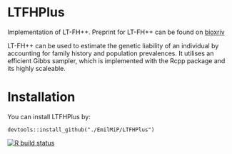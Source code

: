 # LTFHPlus

Implementation of LT-FH++. Preprint for LT-FH++ can be found on [bioxriv](https://www.biorxiv.org/content/10.1101/2021.04.20.440585v1)

LT-FH++ can be used to estimate the genetic liability of an individual by accounting for family history and population prevalences. It utilises an efficient Gibbs sampler, which is implemented with the Rcpp package and its highly scaleable. 

# Installation

You can install LTFHPlus by:

```{r}
devtools::install_github("./EmilMiP/LTFHPlus")
```

<!-- badges: start -->
[![R build status](https://github.com/EmilMiP/LTFHPlus/workflows/R-CMD-check/badge.svg)](https://github.com/EmilMiP/LTFHPlus/actions)
<!-- badges: end -->
